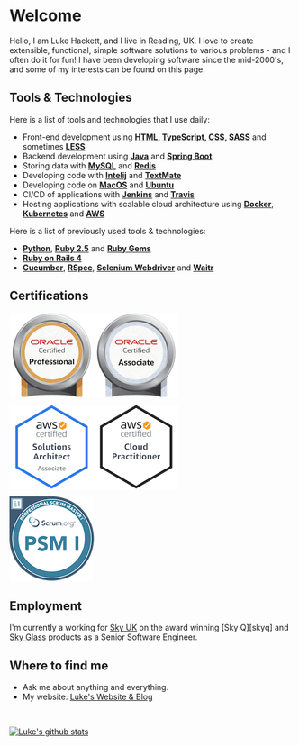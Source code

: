 # Welcome

Hello, I am Luke Hackett, and I live in Reading, UK. I love to create extensible, functional, simple software solutions to various problems - and I often do it for fun! I have been developing software since the mid-2000's, and some of my interests can be found on this page.


## Tools & Technologies

Here is a list of tools and technologies that I use daily:

- Front-end development using **[HTML][html], [TypeScript][typescript], [CSS][css], [SASS][sass]** and sometimes **[LESS][less]**
- Backend development using **[Java][java]** and **[Spring Boot][spring]**
- Storing data with **[MySQL][mysql]** and **[Redis][redis]**
- Developing code with **[Intelij][idea]** and **[TextMate][mate]**
- Developing code on **[MacOS][macos]** and **[Ubuntu][ubuntu]**
- CI/CD of applications with **[Jenkins][jenkins]** and **[Travis][travis]**
- Hosting applications with scalable cloud architecture using **[Docker][docker]**, **[Kubernetes][k8s]** and **[AWS][aws]**

Here is a list of previously used tools & technologies:

- **[Python][python]**, **[Ruby 2.5][ruby]** and **[Ruby Gems][gems]**
- **[Ruby on Rails 4][rails]**
- **[Cucumber][cucumber]**, **[RSpec][rspec]**, **[Selenium Webdriver][selenium]** and **[Waitr][waitr]**


## Certifications

<div style="display: flex;">
<a href="https://www.credly.com/badges/21cfccd0-69d1-4ff1-a733-aa7695eec714/public_url" target="_blank" rel="noopener noreferrer">
    <img label="Oracle Certified Professional Java 8 SE Programmer" width="150" height="150" src="./badges/oracle-certified-professional-java-se-8-programmer.png" />
</a>

<a href="https://www.credly.com/badges/4cf1c26a-13d6-4826-960b-a88730fadb52/public_url" target="_blank" rel="noopener noreferrer">
    <img label="Oracle Certified Associate Java 8 SE Programmer" width="150" height="150" src="./badges/oracle-certified-associate-java-se-8-programmer.png" />
</a>
</div>

<div style="display: flex; margin-top: 10px">
<a href="https://www.credly.com/badges/3df6bc98-28c9-4328-81ae-cc741f12ec42/public_url" target="_blank" rel="noopener noreferrer">
    <img label="AWS Certified Solutions Architect – Associate" width="150" height="150" src="./badges/aws-certified-solutions-architect-associate.png" />
</a>
    
<a href="https://www.credly.com/badges/ab30fa45-185b-44e3-b284-31977d15a88a/public_url" target="_blank" rel="noopener noreferrer">
    <img label="AWS Certified Cloud Practitioner" width="150" height="150" src="./badges/aws-certified-cloud-practitioner.png" />
</a>
</div>

<div style="display: flex; margin-top: 10px">
<a href="https://www.credly.com/badges/9e2fa46e-0ae8-4222-b2c8-51a47db65f4c/public_url" target="_blank" rel="noopener noreferrer">
    <img label="Professional Scrum Master I (PSM I)" width="150" height="150" src="./badges/professional-scrum-master-psm-1-badge.png" />
</a>
</div>

## Employment

I'm currently a working for [Sky UK][sky] on the award winning [Sky Q][skyq] and [Sky Glass][sky] products as a Senior Software Engineer.

## Where to find me

- Ask me about anything and everything.
- My website: [Luke's Website & Blog](https://lukehackett.com)

<br />

[![Luke's github stats](https://github-readme-stats.vercel.app/api?username=lukehackett&show_icons=true)](https://github.com/LukeHackett)


[sky]: https://sky.com
[html]: https://html.spec.whatwg.org/multipage/
[typescript]: https://www.typescriptlang.org
[css]: https://www.w3.org/Style/CSS/Overview.en.html
[sass]: https://sass-lang.com
[less]: http://lesscss.org
[java]: https://www.java.com/en/
[spring]: https://spring.io
[mysql]: https://www.mysql.com
[redis]: https://redis.io
[idea]: https://www.jetbrains.com/idea/
[mate]: https://macromates.com
[macos]: https://www.apple.com/macos/
[ubuntu]: https://ubuntu.com
[jenkins]: https://www.jenkins.io
[travis]: https://travis-ci.org
[docker]: https://www.docker.com
[k8s]: https://kubernetes.io
[aws]: https://aws.amazon.com
[python]: https://www.python.org/
[ruby]: https://www.ruby-lang.org/en/
[gems]: https://rubygems.org
[rails]: https://rubyonrails.org
[cucumber]: https://cucumber.io
[rspec]: https://rspec.info
[selenium]: https://www.selenium.dev
[waitr]: http://watir.com
